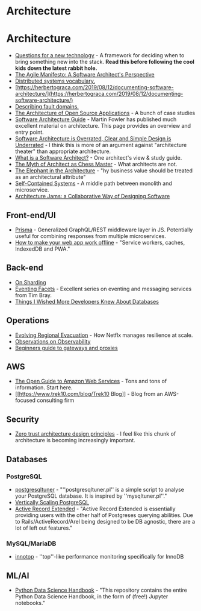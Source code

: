 # Architecture

# Architecture

  * [Questions for a new technology](https://kellanem.com/notes/new-tech) - A framework for deciding when to bring something new into the stack. **Read this before following the cool kids down the latest rabbit hole.**
  * [The Agile Manifesto: A Software Architect's Perspective ](https://www.infoq.com/articles/architect-agile-manifesto/)
  * [Distributed systems vocabulary.](https://lethain.com/distributed-systems-vocabulary/)
  * [https://herbertograca.com/2019/08/12/documenting-software-architecture/](https://herbertograca.com/2019/08/12/documenting-software-architecture/)
  * [Describing fault domains.](https://lethain.com/fault-domains/)
  * [The Architecture of Open Source Applications](http://www.aosabook.org/en/index.html) - A bunch of case studies
  * [Software Architecture Guide](https://martinfowler.com/architecture/) - Martin Fowler has published much excellent material on architecture. This page provides an overview and entry point.
  * [Software Architecture is Overrated, Clear and Simple Design is Underrated](https://blog.pragmaticengineer.com/software-architecture-is-overrated/) - I think this is more of an argument against "architecture theater" than appropriate architecture.
  * [What is a Software Architect?](https://github.com/justinamiller/SoftwareArchitect) - One architect's view & study guide.
  * [The Myth of Architect as Chess Master](https://leadership-library.dev/The-Leadership-Library-for-Engineers-c3a6bf9482a74fffa5b8c0e85ea5014a) - What architects are not.
  * [The Elephant in the Architecture](https://martinfowler.com/articles/value-architectural-attribute.html) - "hy business value should be treated as an architectural attribute"
  * [Self-Contained Systems](https://scs-architecture.org/index.html) - A middle path between monolith and microservice.
  * [Architecture Jams: a Collaborative Way of Designing Software](https://blog.pragmaticengineer.com/software-architecture-jams/)

## Front-end/UI

  * [Prisma](https://www.prisma.io/) - Generalized GraphQL/REST middleware layer in JS. Potentially useful for combining responses from multiple microservices.
  * [How to make your web app work offline](https://adlrocha.substack.com/p/adlrocha-how-to-make-your-web-app) - "Service workers, caches, IndexedDB and PWA."

## Back-end

  * [On Sharding](https://www.tbray.org/ongoing/When/201x/2019/09/25/On-Sharding)
  * [Eventing Facets](https://www.tbray.org/ongoing/When/202x/2020/03/07/Eventing-Facets) - Excellent series on eventing and messaging services from Tim Bray.
  * [Things I Wished More Developers Knew About Databases](https://medium.com/@rakyll/things-i-wished-more-developers-knew-about-databases-2d0178464f78)

## Operations

  * [Evolving Regional Evacuation](https://medium.com/netflix-techblog/evolving-regional-evacuation-69e6cc1d24c6) - How Netflx manages resilience at scale.
  * [Observations on Observability](https://blog.colinbreck.com/observations-on-observability/)
  * [Beginners guide to gateways and proxies](https://www.learncloudnative.com/blog/2020-04-25-beginners-guide-to-gateways-proxies/)

## AWS

  * [The Open Guide to Amazon Web Services](https://github.com/open-guides/og-aws) - Tons and tons of information. Start here.
  * [[https://www.trek10.com/blog/Trek10 Blog]] - Blog from an AWS-focused consulting firm

## Security

  * [Zero trust architecture design principles](https://github.com/ukncsc/zero-trust-architecture) - I feel like this chunk of architecture is becoming increasingly important.

## Databases

### PostgreSQL

  * [postgresqltuner](https://github.com/jfcoz/postgresqltuner) - "''postgresqltuner.pl'' is a simple script to analyse your PostgreSQL database. It is inspired by ''mysqltuner.pl''."
  * [Vertically Scaling PostgreSQL](https://pgdash.io/blog/scaling-postgres.html?p)
  * [Active Record Extended](https://github.com/georgekaraszi/ActiveRecordExtended) - "Active Record Extended is essentially providing users with the other half of Postgreses querying abilities. Due to Rails/ActiveRecord/Arel being designed to be DB agnostic, there are a lot of left out features."

### MySQL/MariaDB

  * [innotop](https://github.com/innotop/innotop) - ''top''-like performance monitoring specifically for InnoDB

## ML/AI

  * [Python Data Science Handbook](https://github.com/jakevdp/PythonDataScienceHandbook) - "This repository contains the entire Python Data Science Handbook, in the form of (free!) Jupyter notebooks."